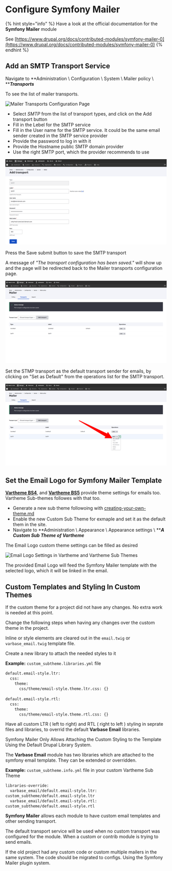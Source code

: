 # Configure Symfony Mailer

{% hint style="info" %}
Have a look at the official documentation for the **Symfony Mailer** module

See [https://www.drupal.org/docs/contributed-modules/symfony-mailer-0](https://www.drupal.org/docs/contributed-modules/symfony-mailer-0)
{% endhint %}

## Add an SMTP Transport Service

Navigate to **Administration \ Configuration \ System \ Mailer policy \ **_**Transports**_

To see the list of mailer transports.

![Mailer Transports Configuration Page](<../../../.gitbook/assets/Symfony Mailer - alpah7 \_ varbase90x4.png>)

* Select _SMTP_ from the list of transport types, and click on the Add transport button
* Fill in the Lebel for the SMTP service
* Fill in the User name for the  SMTP service. It could be the same email sender created in the SMTP service provider
* Provide the password to log in with it
* Provide the Hostname public SMTP domain provider
* Use the right SMTP port, which the provider recommends to use

![Example Add SMTP Transport](../../../.gitbook/assets/Add-transport-varbase90x1.png)

Press the Save submit button to save the SMTP transport

A message of _"The transport configuration has been saved."_ will show up and the page will be redirected back to the Mailer transports configuration page.

![The Transport Configuration Has Been Saved](<../../../.gitbook/assets/The Transport Configuration Has Been Saved.png>)

Set the STMP transport as the default transport sender for emails, by clicking on "Set as Default" from the operations list for the SMTP transport.

![Set a Transport as Default](<../../../.gitbook/assets/Set a Transport as Default.png>)

## Set the Email Logo for Symfony Mailer Template

&#x20;[**Vartheme BS4**](https://www.drupal.org/project/vartheme\_bs4), and [**Vartheme BS5**](https://www.drupal.org/project/vartheme\_bs5) provide theme settings for emails too. Vartheme Sub-themes followes with that too.

* Generate a new sub theme followoing with [creating-your-own-theme.md](../../theme-development-with-varbase/creating-your-own-theme.md "mention")
* Enable the new Custom Sub Theme for exmaple and set it as the default them in the site.
* Navigate to **Administration \ Appearance \ Appearance settings \ **_**A Custom Sub Theme of Vartheme**_

The Email Logo custom theme settings can be filled as desired

![Email Logo Settings in Vartheme and Vartheme Sub Themes](<../../../.gitbook/assets/Email Logo - Vartheme (Bootstrap 4 - SASS) \_ varbase90x1.png>)

The provided Email Logo will feed the Symfony Mailer template with the selected logo, which it will be linked in the email.

## Custom Templates and Styling In Custom Themes

If the custom theme for a project did not have any changes. No extra work is needed at this point.

Change the following steps when having any changes over the custom theme in the project.

Inline or style elements are cleared out in the `email.twig` or `varbase_email.twig` template file.

Create a new library to attach the needed styles to it

**Example:** `custom_subtheme.libraries.yml` file

```
default.email-style.ltr:
  css:
    theme:
      css/theme/email-style.theme.ltr.css: {}

default.email-style.rtl:
  css:
    theme:
      css/theme/email-style.theme.rtl.css: {}

```

Have all custom LTR ( left to right) and RTL ( right to left ) styling in seprate files and libraries, to overrid the default **Varbase Email** libraries.

Symfony Mailer Only Allows Attaching the Custom Styling to the Template Using the Default Drupal Library System.

The **Varbase Email** module has two libraries which are attached to the symfony email template. They can be extended or overridden.

**Example:** `custom_subtheme.info.yml` file in your custom Vartheme Sub Theme

```
libraries-override:
  varbase_email/default.email-style.ltr: custom_subtheme/default.email-style.ltr
  varbase_email/default.email-style.rtl: custom_subtheme/default.email-style.rtl
```

**Symfony Mailer** allows each module to have custom email templates and other sending transport.

The default transport service will be used when no custom transport was configured for the module. When a custom or contrib module is trying to send emails.

If the old project had any custom code or custom multiple mailers in the same system. The code should be migrated to configs. Using the Symfony Mailer plugin system.
